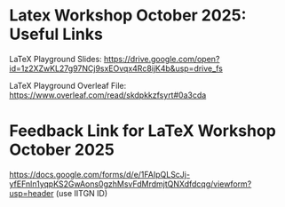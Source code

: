 # Latex Workshop October 2025: Useful Links

LaTeX Playground Slides: https://drive.google.com/open?id=1z2XZwKL27g97NCj9sxEOvqx4Rc8ijK4b&usp=drive_fs

LaTeX Playground Overleaf File: https://www.overleaf.com/read/skdpkkzfsyrt#0a3cda

# Feedback Link for LaTeX Workshop October 2025 
https://docs.google.com/forms/d/e/1FAIpQLScJj-yfEFnln1yqpKS2GwAons0gzhMsvFdMrdmjtQNXdfdcqg/viewform?usp=header (use IITGN ID)
